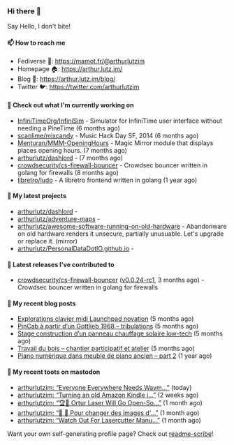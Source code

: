 ### Hi there 👋

Say Hello, I don't bite!

#### 📫 How to reach me

- Fediverse 🐘: https://mamot.fr/@arthurlutzim
- Homepage 🏠: https://arthur.lutz.im/
- Blog 📰: https://arthur.lutz.im/blog/
- Twitter 🐦: https://twitter.com/arthurlutzim

#### 👷 Check out what I'm currently working on

- [InfiniTimeOrg/InfiniSim](https://github.com/InfiniTimeOrg/InfiniSim) - Simulator for InfiniTime user interface without needing a PineTime (6 months ago)
- [scanlime/mixcandy](https://github.com/scanlime/mixcandy) - Music Hack Day SF, 2014 (6 months ago)
- [Menturan/MMM-OpeningHours](https://github.com/Menturan/MMM-OpeningHours) - Magic Mirror module that displays places opening hours. (7 months ago)
- [arthurlutz/dashlord](https://github.com/arthurlutz/dashlord) -  (7 months ago)
- [crowdsecurity/cs-firewall-bouncer](https://github.com/crowdsecurity/cs-firewall-bouncer) - Crowdsec bouncer written in golang for firewalls (8 months ago)
- [libretro/ludo](https://github.com/libretro/ludo) - A libretro frontend written in golang (1 year ago)

#### 🌱 My latest projects

- [arthurlutz/dashlord](https://github.com/arthurlutz/dashlord) - 
- [arthurlutz/adventure-maps](https://github.com/arthurlutz/adventure-maps) - 
- [arthurlutz/awesome-software-running-on-old-hardware](https://github.com/arthurlutz/awesome-software-running-on-old-hardware) - Abandonware on old hardware renders it unsecure, partially unusuable. Let&#39;s upgrade or replace it. (mirror)
- [arthurlutz/PersonalDataDotIO.github.io](https://github.com/arthurlutz/PersonalDataDotIO.github.io) - 

#### 🔭 Latest releases I've contributed to

- [crowdsecurity/cs-firewall-bouncer](https://github.com/crowdsecurity/cs-firewall-bouncer) ([v0.0.24-rc1](https://github.com/crowdsecurity/cs-firewall-bouncer/releases/tag/v0.0.24-rc1), 3 months ago) - Crowdsec bouncer written in golang for firewalls

#### 📜 My recent blog posts

- [Explorations clavier midi Launchpad novation](https://arthur.lutz.im/blog/2022/02/28/explorations-clavier-midi-launchpad-novation/) (5 months ago)
- [PinCab à partir d’un Gottlieb 1968 – tribulations](https://arthur.lutz.im/blog/2022/02/27/pincab-a-partir-dun-gottlieb-1968-tribulations/) (5 months ago)
- [Stage construction d’un panneau chauffage solaire low-tech](https://arthur.lutz.im/blog/2022/02/27/stage-construction-dun-panneau-chauffage-solaire-low-tech/) (5 months ago)
- [Travail du bois – chantier participatif et atelier](https://arthur.lutz.im/blog/2022/02/24/travail-du-bois-chantier-participatif-et-atelier/) (5 months ago)
- [Piano numérique dans meuble de piano ancien – part 2](https://arthur.lutz.im/blog/2021/08/16/piano-numerique-dans-meuble-de-piano-ancien-part-2/) (1 year ago)

#### 🐘 My recent toots on mastodon

- [arthurlutzim: “Everyone Everywhere Needs Waym…”](https://mamot.fr/@arthurlutzim/108856909780132910) (today)
- [arthurlutzim: “Turning an old Amazon Kindle i…”](https://mamot.fr/@arthurlutzim/108743884150806986) (2 weeks ago)
- [arthurlutzim: “🏆💪 Ortur Laser Will Go Open-So…”](https://mamot.fr/@arthurlutzim/108673859271004925) (1 month ago)
- [arthurlutzim: “🌊 🥵 Pour changer des images d&#39;…”](https://mamot.fr/@arthurlutzim/108668539631146762) (1 month ago)
- [arthurlutzim: “Watch Out For Lasercutter Manu…”](https://mamot.fr/@arthurlutzim/108661826414324828) (1 month ago)

Want your own self-generating profile page? Check out [readme-scribe](https://github.com/muesli/readme-scribe)!
